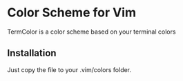 # Color Scheme for Vim

TermColor is a color scheme based on your terminal colors

## Installation

Just copy the file to your .vim/colors folder.
